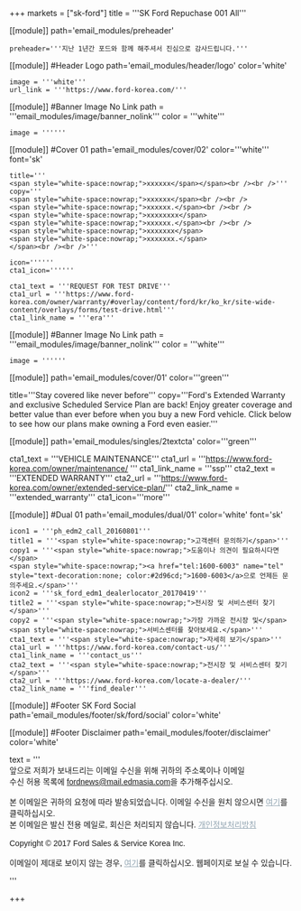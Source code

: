 +++
markets = ["sk-ford"]
title = '''SK Ford Repuchase 001 All'''

[[module]]
path='email_modules/preheader'


	preheader='''지난 1년간 포드와 함께 해주셔서 진심으로 감사드립니다.'''

[[module]] #Header Logo
path='email_modules/header/logo'
color='white'

	image = '''white'''
	url_link = '''https://www.ford-korea.com/'''
    
[[module]] #Banner Image No Link
path = '''email_modules/image/banner_nolink'''
color = '''white'''

	image = ''''''

[[module]] #Cover 01 
path='email_modules/cover/02'
color='''white'''
font='sk'

	title='''
    <span style="white-space:nowrap;">xxxxxx</span></span><br /><br />'''
	copy='''
	<span style="white-space:nowrap;">xxxxxx</span><br /><br />
	<span style="white-space:nowrap;">xxxxxx.</span><br /><br />
	<span style="white-space:nowrap;">xxxxxxxx</span>
	<span style="white-space:nowrap;">xxxxxx.</span><br /><br />
	<span style="white-space:nowrap;">xxxxxxx</span>
	<span style="white-space:nowrap;">xxxxxxx.</span>
    </span><br /><br />'''

    icon=''''''
	cta1_icon=''''''
    
    cta1_text = '''REQUEST FOR TEST DRIVE'''
	cta1_url = '''https://www.ford-korea.com/owner/warranty/#overlay/content/ford/kr/ko_kr/site-wide-content/overlays/forms/test-drive.html'''
	cta1_link_name = '''era'''
    
[[module]] #Banner Image No Link
path = '''email_modules/image/banner_nolink'''
color = '''white'''

	image = ''''''

[[module]]
path='email_modules/cover/01'
color='''green'''

title='''Stay covered like never before'''
copy='''Ford's Extended Warranty and exclusive Scheduled Service Plan are back! Enjoy greater coverage and better value than ever before when you buy a new Ford vehicle. Click below to see how our plans make owning a Ford even easier.'''

[[module]]
path='email_modules/singles/2textcta'
color='''green'''

cta1_text = '''VEHICLE MAINTENANCE'''
cta1_url = '''https://www.ford-korea.com/owner/maintenance/ '''
cta1_link_name = '''ssp'''
cta2_text = '''EXTENDED WARRANTY'''
cta2_url = '''https://www.ford-korea.com/owner/extended-service-plan/'''
cta2_link_name = '''extended_warranty'''
cta1_icon='''more'''

[[module]] #Dual 01
path='email_modules/dual/01'
color='white'
font='sk'

	icon1 = '''ph_edm2_call_20160801'''
	title1 = '''<span style="white-space:nowrap;">고객센터 문의하기</span>'''
	copy1 = '''<span style="white-space:nowrap;">도움이나 의견이 필요하시다면</span>
	<span style="white-space:nowrap;"><a href="tel:1600-6003" name="tel" style="text-decoration:none; color:#2d96cd;">1600-6003</a>으로 언제든 문의주세요.</span>'''
	icon2 = '''sk_ford_edm1_dealerlocator_20170419'''
    title2 = '''<span style="white-space:nowrap;">전시장 및 서비스센터 찾기</span>'''
	copy2 = '''<span style="white-space:nowrap;">가장 가까운 전시장 및</span>
	<span style="white-space:nowrap;">서비스센터를 찾아보세요.</span>'''
	cta1_text = '''<span style="white-space:nowrap;">자세히 보기</span>'''
	cta1_url = '''https://www.ford-korea.com/contact-us/'''
	cta1_link_name = '''contact_us'''
	cta2_text = '''<span style="white-space:nowrap;">전시장 및 서비스센터 찾기</span>'''
	cta2_url = '''https://www.ford-korea.com/locate-a-dealer/'''
	cta2_link_name = '''find_dealer'''
    

[[module]] #Footer SK Ford Social
path='email_modules/footer/sk/ford/social'
color='white'

[[module]] #Footer Disclaimer
path='email_modules/footer/disclaimer'
color='white'

text = '''<span style="font-family:'Nanum Gothic',Malgun Gothic,sans-serif"><br/>
<span style="white-space:nowrap;">앞으로 저희가 보내드리는 이메일 수신을 위해 귀하의 주소록이나 이메일</span>
<span style="white-space:nowrap;">수신 허용 목록에 <span style="font-family:'Nanum Gothic',Malgun Gothic,sans-serif; text-decoration:underline;">fordnews@mail.edmasia.com</span>을 추가해주십시오.</span><br/><br/>
본 이메일은 귀하의 요청에 따라 발송되었습니다. 이메일 수신을 원치 않으시면 <a href="<%unsubscribe_link_text%>" style="color:#91a4b1; text-decoration:underline">여기</a>를 클릭하십시오. <br />
본 이메일은 발신 전용 메일로, 회신은 처리되지 않습니다. <a href="https://www.ford-korea.com/privacy/" name="privacy" style="text-decoration:underline; color:#91a4b1;">개인정보처리방침</a> <br/><br/>
<span style="white-space:nowrap;">Copyright © 2017 Ford Sales & Service Korea Inc.</span><br /><br />
이메일이 제대로 보이지 않는 경우, <a href="<%syslink_message_read url='/public/read_message.jsp'%>" style="color:#91a4b1; text-decoration:underline">여기</a>를 클릭하십시오. 웹페이지로 보실 수 있습니다.<p> </p><p> </p><p> </p></span>'''

+++

